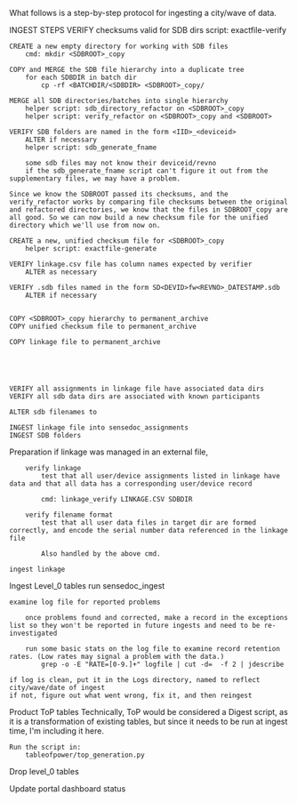 What follows is a step-by-step protocol for ingesting a city/wave of data.

INGEST STEPS
    VERIFY checksums valid for SDB dirs
        script: exactfile-verify
        
    CREATE a new empty directory for working with SDB files
        cmd: mkdir <SDBROOT>_copy

    COPY and MERGE the SDB file hierarchy into a duplicate tree
        for each SDBDIR in batch dir
            cp -rf <BATCHDIR/<SDBDIR> <SDBROOT>_copy/

    MERGE all SDB directories/batches into single hierarchy
        helper script: sdb_directory_refactor on <SDBROOT>_copy
        helper script: verify_refactor on <SDBROOT>_copy and <SDBROOT>
        
    VERIFY SDB folders are named in the form <IID>_<deviceid>
        ALTER if necessary
        helper script: sdb_generate_fname

        some sdb files may not know their deviceid/revno
        if the sdb_generate_fname script can't figure it out from the supplementary files, we may have a problem.

    Since we know the SDBROOT passed its checksums, and the verify_refactor works by comparing file checksums between the original and refactored directories, we know that the files in SDBROOT_copy are all good. So we can now build a new checksum file for the unified directory which we'll use from now on.

    CREATE a new, unified checksum file for <SDBROOT>_copy
        helper script: exactfile-generate

    VERIFY linkage.csv file has column names expected by verifier
        ALTER as necessary

    VERIFY .sdb files named in the form SD<DEVID>fw<REVNO>_DATESTAMP.sdb
        ALTER if necessary


    COPY <SDBROOT>_copy hierarchy to permanent_archive
    COPY unified checksum file to permanent_archive

    COPY linkage file to permanent_archive





    VERIFY all assignments in linkage file have associated data dirs
    VERIFY all sdb data dirs are associated with known participants

    ALTER sdb filenames to 

    INGEST linkage file into sensedoc_assignments
    INGEST SDB folders

Preparation
    if linkage was managed in an external file,
        
        verify linkage 
            test that all user/device assignments listed in linkage have data and that all data has a corresponding user/device record

            cmd: linkage_verify LINKAGE.CSV SDBDIR

        verify filename format 
            test that all user data files in target dir are formed correctly, and encode the serial number data referenced in the linkage file

            Also handled by the above cmd.

    ingest linkage


Ingest Level_0 tables
    run sensedoc_ingest

    examine log file for reported problems

        once problems found and corrected, make a record in the exceptions list so they won't be reported in future ingests and need to be re-investigated

        run some basic stats on the log file to examine record retention rates. (Low rates may signal a problem with the data.)
            grep -o -E "RATE=[0-9.]+" logfile | cut -d=  -f 2 | jdescribe

    if log is clean, put it in the Logs directory, named to reflect city/wave/date of ingest
    if not, figure out what went wrong, fix it, and then reingest


Product ToP tables
    Technically, ToP would be considered a Digest script, as it is a transformation of existing tables, but since it needs to be run at ingest time, I'm including it here.

    Run the script in:
        tableofpower/top_generation.py

Drop level_0 tables

Update portal dashboard status
